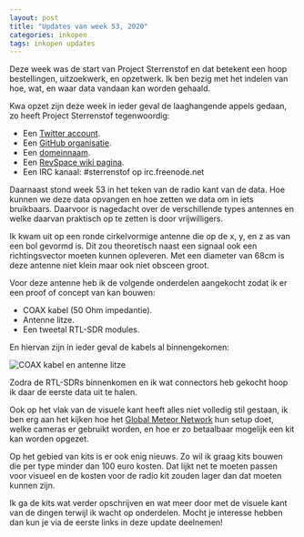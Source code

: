 ```yaml
---
layout: post
title: "Updates van week 53, 2020"
categories: inkopen
tags: inkopen updates
---
```


Deze week was de start van Project Sterrenstof en dat betekent een hoop
bestellingen, uitzoekwerk, en opzetwerk. Ik ben bezig met het indelen van
hoe, wat, en waar data vandaan kan worden gehaald.

Kwa opzet zijn deze week in ieder geval de laaghangende appels gedaan, zo
heeft Project Sterrenstof tegenwoordig:

- Een [Twitter account](https://twitter.com/stofsterren).
- Een [GitHub organisatie](https://github.com/stofsterren).
- Een [domeinnaam](https://project-sterrenstof.nl).
- Een [RevSpace wiki pagina](https://revspace.nl/SterrenStof).
- Een IRC kanaal: #sterrenstof op irc.freenode.net

Daarnaast stond week 53 in het teken van de radio kant van de data. Hoe kunnen
we deze data opvangen en hoe zetten we data om in iets bruikbaars. Daarvoor is
nagedacht over de verschillende types antennes en welke daarvan praktisch op
te zetten is door vrijwilligers.

Ik kwam uit op een ronde cirkelvormige antenne die op de x, y, en z as van een
bol gevormd is. Dit zou theoretisch naast een signaal ook een richtingsvector
moeten kunnen opleveren. Met een diameter van 68cm is deze antenne niet klein
maar ook niet obsceen groot.

Voor deze antenne heb ik de volgende onderdelen aangekocht zodat ik er een
proof of concept van kan bouwen:

- COAX kabel (50 Ohm impedantie).
- Antenne litze.
- Een tweetal RTL-SDR modules.

En hiervan zijn in ieder geval de kabels al binnengekomen:

![COAX kabel en antenne litze](/fotos/2020-53-kabels.jpg)

Zodra de RTL-SDRs binnenkomen en ik wat connectors heb gekocht hoop ik daar de
eerste data uit te halen.

Ook op het vlak van de visuele kant heeft alles niet volledig stil gestaan, ik
ben erg aan het kijken hoe het [Global Meteor Network](https://globalmeteornetwork.org/)
hun setup doet, welke cameras er gebruikt worden, en hoe er zo betaalbaar
mogelijk een kit kan worden opgezet.

Op het gebied van kits is er ook enig nieuws. Zo wil ik graag kits bouwen die
per type minder dan 100 euro kosten. Dat lijkt net te moeten passen voor
visueel en de kosten voor de radio kit zouden lager dan dat moeten kunnen zijn.

Ik ga de kits wat verder opschrijven en wat meer door met de visuele kant van de
dingen terwijl ik wacht op onderdelen. Mocht je interesse hebben dan kun je via
de eerste links in deze update deelnemen!
